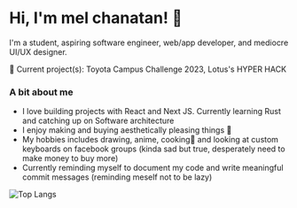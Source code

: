 # Hi, I'm mel chanatan! 👋

I'm a student, aspiring software engineer, web/app developer, and mediocre UI/UX designer. 


🌟 Current project(s): Toyota Campus Challenge 2023, Lotus's HYPER HACK

### A bit about me
- I love building projects with React and Next JS. Currently learning Rust and catching up on Software architecture
- I enjoy making and buying aesthetically pleasing things 🌟 
- My hobbies includes drawing, anime, cooking🍳 and looking at custom keyboards on facebook groups (kinda sad but true, desperately need to make money to buy more)
- Currently reminding myself to document my code and write meaningful commit messages (reminding meself not to be lazy)

![Top Langs](https://github-readme-stats.vercel.app/api/top-langs/?username=melchanatan&hide_progress=true&title_color=1A596D)


<!---
melchanatan/melchanatan is a ✨ special ✨ repository because its `README.md` (this file) appears on your GitHub profile.
You can click the Preview link to take a look at your changes.
--->
